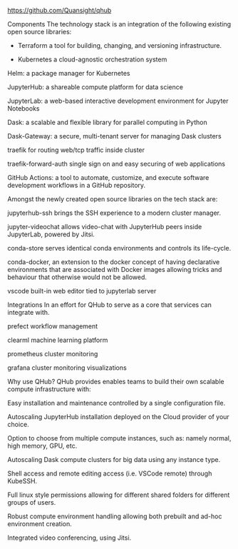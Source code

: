 https://github.com/Quansight/qhub

Components
The technology stack is an integration of the following existing open source libraries:

- Terraform a tool for building, changing, and versioning infrastructure.

- Kubernetes a cloud-agnostic orchestration system

Helm: a package manager for Kubernetes

JupyterHub: a shareable compute platform for data science

JupyterLab: a web-based interactive development environment for Jupyter Notebooks

Dask: a scalable and flexible library for parallel computing in Python

Dask-Gateway: a secure, multi-tenant server for managing Dask clusters

traefik for routing web/tcp traffic inside cluster

traefik-forward-auth single sign on and easy securing of web applications

GitHub Actions: a tool to automate, customize, and execute software development workflows in a GitHub repository.

Amongst the newly created open source libraries on the tech stack are:

jupyterhub-ssh brings the SSH experience to a modern cluster manager.

jupyter-videochat allows video-chat with JupyterHub peers inside JupyterLab, powered by Jitsi.

conda-store serves identical conda environments and controls its life-cycle.

conda-docker, an extension to the docker concept of having declarative environments that are associated with Docker images allowing tricks and behaviour that otherwise would not be allowed.

vscode built-in web editor tied to jupyterlab server


Integrations
In an effort for QHub to serve as a core that services can integrate with.

prefect workflow management

clearml machine learning platform

prometheus cluster monitoring

grafana cluster monitoring visualizations

Why use QHub?
QHub provides enables teams to build their own scalable compute infrastructure with:

Easy installation and maintenance controlled by a single configuration file.

Autoscaling JupyterHub installation deployed on the Cloud provider of your choice.

Option to choose from multiple compute instances, such as: namely normal, high memory, GPU, etc.

Autoscaling Dask compute clusters for big data using any instance type.

Shell access and remote editing access (i.e. VSCode remote) through KubeSSH.

Full linux style permissions allowing for different shared folders for different groups of users.

Robust compute environment handling allowing both prebuilt and ad-hoc environment creation.

Integrated video conferencing, using Jitsi.


